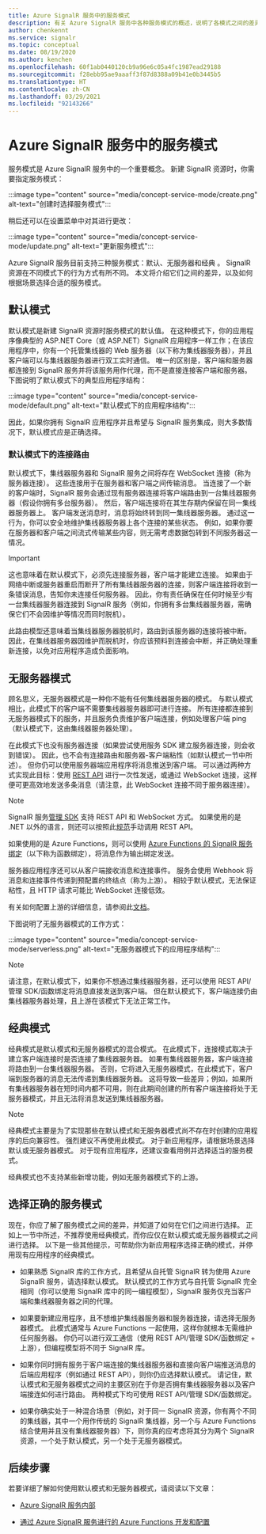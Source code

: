 ```yaml
---
title: Azure SignalR 服务中的服务模式
description: 有关 Azure SignalR 服务中各种服务模式的概述，说明了各模式之间的差异及适用的用户场景
author: chenkennt
ms.service: signalr
ms.topic: conceptual
ms.date: 08/19/2020
ms.author: kenchen
ms.openlocfilehash: 60f1ab0440120cb9a96e6c05a4fc1987ead29188
ms.sourcegitcommit: f28ebb95ae9aaaff3f87d8388a09b41e0b3445b5
ms.translationtype: HT
ms.contentlocale: zh-CN
ms.lasthandoff: 03/29/2021
ms.locfileid: "92143266"
---
```

# <a name="service-mode-in-azure-signalr-service"></a>Azure SignalR 服务中的服务模式

服务模式是 Azure SignalR 服务中的一个重要概念。 新建 SignalR 资源时，你需要指定服务模式：

:::image type="content" source="media/concept-service-mode/create.png" alt-text="创建时选择服务模式":::

稍后还可以在设置菜单中对其进行更改：

:::image type="content" source="media/concept-service-mode/update.png" alt-text="更新服务模式":::

Azure SignalR 服务目前支持三种服务模式：默认、无服务器和经典  。 SignalR 资源在不同模式下的行为方式有所不同。 本文将介绍它们之间的差异，以及如何根据场景选择合适的服务模式。

## <a name="default-mode"></a>默认模式

默认模式是新建 SignalR 资源时服务模式的默认值。 在这种模式下，你的应用程序像典型的 ASP.NET Core（或 ASP.NET）SignalR 应用程序一样工作；在该应用程序中，你有一个托管集线器的 Web 服务器（以下称为集线器服务器），并且客户端可以与集线器服务器进行双工实时通信。 唯一的区别是，客户端和服务器都连接到 SignalR 服务并将该服务用作代理，而不是直接连接客户端和服务器。 下图说明了默认模式下的典型应用程序结构：

:::image type="content" source="media/concept-service-mode/default.png" alt-text="默认模式下的应用程序结构":::

因此，如果你拥有 SignalR 应用程序并且希望与 SignalR 服务集成，则大多数情况下，默认模式应是正确选择。

### <a name="connection-routing-in-default-mode"></a>默认模式下的连接路由

默认模式下，集线器服务器和 SignalR 服务之间将存在 WebSocket 连接（称为服务器连接）。 这些连接用于在服务器和客户端之间传输消息。 当连接了一个新的客户端时，SignalR 服务会通过现有服务器连接将客户端路由到一台集线器服务器（假设你拥有多台服务器）。 然后，客户端连接将在其生存期内保留在同一集线器服务器上。 客户端发送消息时，消息将始终转到同一集线器服务器。 通过这一行为，你可以安全地维护集线器服务器上各个连接的某些状态。 例如，如果你要在服务器和客户端之间流式传输某些内容，则无需考虑数据包转到不同服务器这一情况。

> [!IMPORTANT]
> 这也意味着在默认模式下，必须先连接服务器，客户端才能建立连接。 如果由于网络中断或服务器重启而断开了所有集线器服务器的连接，则客户端连接将收到一条错误消息，告知你未连接任何服务器。 因此，你有责任确保在任何时候至少有一台集线器服务器连接到 SignalR 服务（例如，你拥有多台集线器服务器，需确保它们不会因维护等情况而同时脱机）。

此路由模型还意味着当集线器服务器脱机时，路由到该服务器的连接将被中断。 因此，在集线器服务器因维护而脱机时，你应该预料到连接会中断，并正确处理重新连接，以免对应用程序造成负面影响。

## <a name="serverless-mode"></a>无服务器模式

顾名思义，无服务器模式是一种你不能有任何集线器服务器的模式。 与默认模式相比，此模式下的客户端不需要集线器服务器即可进行连接。 所有连接都连接到无服务器模式下的服务，并且服务负责维护客户端连接，例如处理客户端 ping（默认模式下，这由集线器服务器处理）。

在此模式下也没有服务器连接（如果尝试使用服务 SDK 建立服务器连接，则会收到错误）。 因此，也不会有连接路由和服务器-客户端粘性（如默认模式一节中所述）。 但你仍可以使用服务器端应用程序将消息推送到客户端。 可以通过两种方式实现此目标：使用 [REST API](https://github.com/Azure/azure-signalr/blob/dev/docs/rest-api.md) 进行一次性发送，或通过 WebSocket 连接，这样便可更高效地发送多条消息（请注意，此 WebSocket 连接不同于服务器连接）。

> [!NOTE]
> SignalR 服务[管理 SDK](https://github.com/Azure/azure-signalr/blob/dev/docs/management-sdk-guide.md) 支持 REST API 和 WebSocket 方式。 如果使用的是 .NET 以外的语言，则还可以按照此[规范](https://github.com/Azure/azure-signalr/blob/dev/docs/rest-api.md)手动调用 REST API。
>
> 如果使用的是 Azure Functions，则可以使用 [Azure Functions 的 SignalR 服务绑定](../azure-functions/functions-bindings-signalr-service.md)（以下称为函数绑定），将消息作为输出绑定发送。

服务器应用程序还可以从客户端接收消息和连接事件。 服务会使用 Webhook 将消息和连接事件传递到预配置的终结点（称为上游）。 相较于默认模式，无法保证粘性，且 HTTP 请求可能比 WebSocket 连接低效。

有关如何配置上游的详细信息，请参阅此[文档](./concept-upstream.md)。

下图说明了无服务器模式的工作方式：

:::image type="content" source="media/concept-service-mode/serverless.png" alt-text="无服务器模式下的应用程序结构":::

> [!NOTE]
> 请注意，在默认模式下，如果你不想通过集线器服务器，还可以使用 REST API/管理 SDK/函数绑定将消息直接发送到客户端。 但在默认模式下，客户端连接仍由集线器服务器处理，且上游在该模式下无法正常工作。

## <a name="classic-mode"></a>经典模式

经典模式是默认模式和无服务器模式的混合模式。 在此模式下，连接模式取决于建立客户端连接时是否连接了集线器服务器。 如果有集线器服务器，客户端连接将路由到一台集线器服务器。 否则，它将进入无服务器模式，在此模式下，客户端到服务器的消息无法传递到集线器服务器。 这将导致一些差异；例如，如果所有集线器服务器在短时间内都不可用，则在此期间创建的所有客户端连接将处于无服务器模式，并且无法将消息发送到集线器服务器。

> [!NOTE]
> 经典模式主要是为了实现那些在默认模式和无服务器模式尚不存在时创建的应用程序的后向兼容性。 强烈建议不再使用此模式。 对于新应用程序，请根据场景选择默认或无服务器模式。 对于现有应用程序，还建议查看用例并选择适当的服务模式。

经典模式也不支持某些新增功能，例如无服务器模式下的上游。

## <a name="choose-the-right-service-mode"></a>选择正确的服务模式

现在，你应了解了服务模式之间的差异，并知道了如何在它们之间进行选择。 正如上一节中所述，不推荐使用经典模式，而你应仅在默认模式或无服务器模式之间进行选择。 以下是一些其他提示，可帮助你为新应用程序选择正确的模式，并停用现有应用程序的经典模式。

* 如果熟悉 SignalR 库的工作方式，且希望从自托管 SignalR 转为使用 Azure SignalR 服务，请选择默认模式。 默认模式的工作方式与自托管 SignalR 完全相同（你可以使用 SignalR 库中的同一编程模型），SignalR 服务仅充当客户端和集线器服务器之间的代理。

* 如果要新建应用程序，且不想维护集线器服务器和服务器连接，请选择无服务器模式。 此模式通常与 Azure Functions 一起使用，这样你就根本无需维护任何服务器。 你仍可以进行双工通信（使用 REST API/管理 SDK/函数绑定 + 上游），但编程模型将不同于 SignalR 库。

* 如果你同时拥有服务于客户端连接的集线器服务器和直接向客户端推送消息的后端应用程序（例如通过 REST API），则你仍应选择默认模式。 请记住，默认模式和无服务器模式之间的主要区别在于你是否拥有集线器服务器以及客户端接连如何进行路由。 两种模式下均可使用 REST API/管理 SDK/函数绑定。

* 如果你确实处于一种混合场景（例如，对于同一 SignalR 资源，你有两个不同的集线器，其中一个用作传统的 SignalR 集线器，另一个与 Azure Functions 结合使用并且没有集线器服务器）下，则你真的应考虑将其分为两个 SignalR 资源，一个处于默认模式，另一个处于无服务器模式。

## <a name="next-steps"></a>后续步骤

若要详细了解如何使用默认模式和无服务器模式，请阅读以下文章：

* [Azure SignalR 服务内部](signalr-concept-internals.md)

* [通过 Azure SignalR 服务进行的 Azure Functions 开发和配置](signalr-concept-serverless-development-config.md)